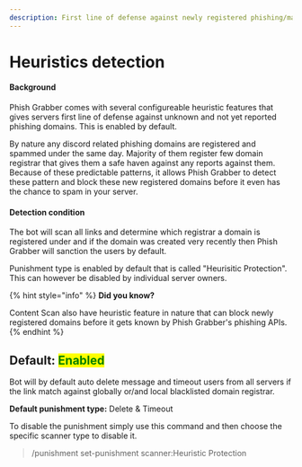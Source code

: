 ```yaml
---
description: First line of defense against newly registered phishing/malicious domains!
---
```


# Heuristics detection

#### Background

Phish Grabber comes with several configureable heuristic features that gives servers first line of defense against unknown and not yet reported phishing domains. This is enabled by default.

By nature any discord related phishing domains  are registered and spammed under the same day. Majority of them register few domain registrar that gives them a safe haven against any reports against them. Because of these predictable patterns, it allows Phish Grabber to detect these pattern and block these new registered domains before it even has the chance to spam in your server.

#### Detection condition

The bot will scan all links and determine which registrar a domain is registered under and if the domain was created very recently then Phish Grabber will sanction the users by default.&#x20;

Punishment type is enabled by default that is called "Heurisitic Protection". This can however be disabled by individual server owners.&#x20;

{% hint style="info" %}
**Did you know?**

Content Scan also have heuristic feature in nature that can block newly registered domains before it gets known by Phish Grabber's phishing APIs.&#x20;
{% endhint %}

## &#x20;Default: <mark style="color:green;">Enabled</mark>

Bot will by default auto delete message and timeout users from all servers if the link match against globally or/and local blacklisted domain registrar.

**Default punishment type:** Delete & Timeout



To disable the punishment simply use this command and then choose the specific scanner type to disable it.

> /punishment set-punishment scanner:Heuristic Protection
